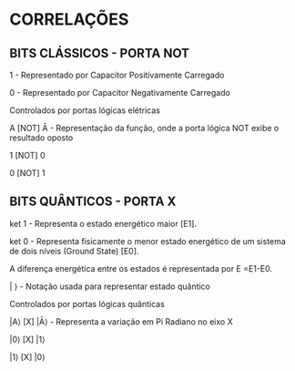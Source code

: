 # CORRELAÇÕES

## BITS CLÁSSICOS - PORTA NOT

1 - Representado por Capacitor Positivamente Carregado

0 - Representado por Capacitor Negativamente Carregado

Controlados por portas lógicas elétricas

A [NOT] Ā - Representação da função, onde a porta lógica NOT exibe o resultado oposto

1 [NOT] 0

0 [NOT] 1

## BITS QUÂNTICOS - PORTA X

ket 1 - Representa o estado energético maior [E1].

ket 0 - Representa fisicamente o menor estado energético de um sistema de dois níveis (Ground State) [E0].

A diferença energética entre os estados é representada por E =E1-E0.

| ⟩ - Notação usada para representar estado quântico

Controlados por portas lógicas quânticas

|A⟩ [X] |Ā⟩ - Representa a variação em Pi Radiano no eixo X

|0⟩ [X] |1⟩

|1⟩ [X] |0⟩

